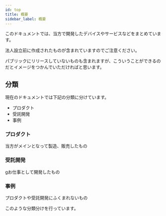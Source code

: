 ```yaml
---
id: top
title: 概要
sidebar_label: 概要
---
```


このドキュメントでは、当方で開発したデバイスやサービスなどをまとめています。

法人設立前に作成されたものが含まれていますのでご注意ください。

パブリックにリリースしていないものも含まれますが、こういうことができるのだとイメージをつかんでいただければと思います。

## 分類

現在のドキュメントでは下記の分類に分けています。

- プロダクト
- 受託開発
- 事例

### プロダクト

当方がメインとなって製造、販売したもの

### 受託開発
gお仕事として開発したもの

### 事例

プロダクトや受託開発にふくまれないもの

このような分類分けを行っています。
